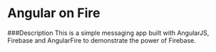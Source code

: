 # Angular on Fire
###Description
This is a simple messaging app built with AngularJS, Firebase and AngularFire to demonstrate the power of Firebase.